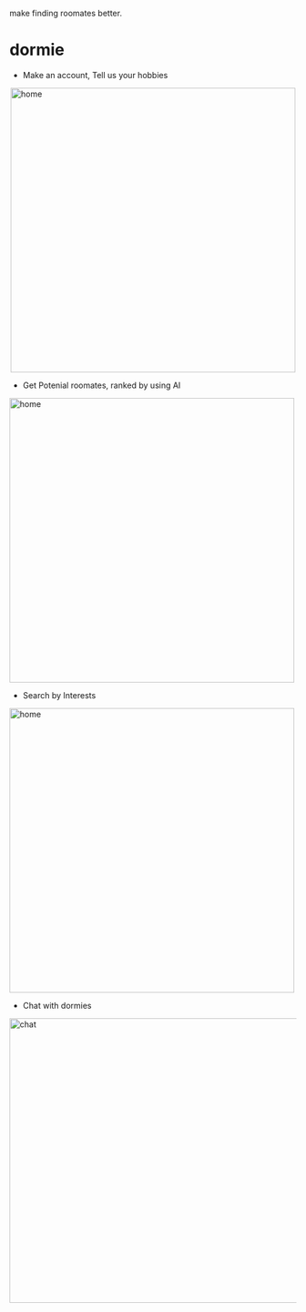 make finding roomates better.
# dormie

- Make an account, Tell us your hobbies

<img src="https://github.com/user-attachments/assets/c6f98177-5514-48a2-8c08-2e161f027c63" alt="home"  style="display: block; margin: 0 auto" width="500" height="500"/>


- Get Potenial roomates, ranked by using AI

<img src="https://github.com/user-attachments/assets/36f9284a-c191-4013-b8c4-012f8390abb4" alt="home" width="500" height="500"/>

- Search by Interests
<img src="https://github.com/user-attachments/assets/f291225c-08fd-4bb9-99f9-44ac02be303b" alt="home" width="500" height="500"/>

- Chat with dormies
<img width="1319" alt="chat" src="https://github.com/user-attachments/assets/bc03c9a2-be2a-4b35-a7ee-f6b696a17eeb" width="500" height="500">















